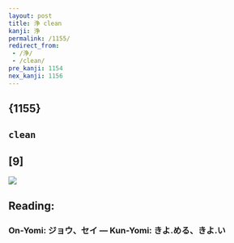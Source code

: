 ```yaml
---
layout: post
title: 浄 clean
kanji: 浄
permalink: /1155/
redirect_from:
 - /浄/
 - /clean/
pre_kanji: 1154
nex_kanji: 1156
---
```


## {1155}

## `clean`

## [9]

<div class="stroke"><img src="E6B584.png" /></div>

## Reading:

### On-Yomi: ジョウ、セイ &mdash; Kun-Yomi: きよ.める、きよ.い
